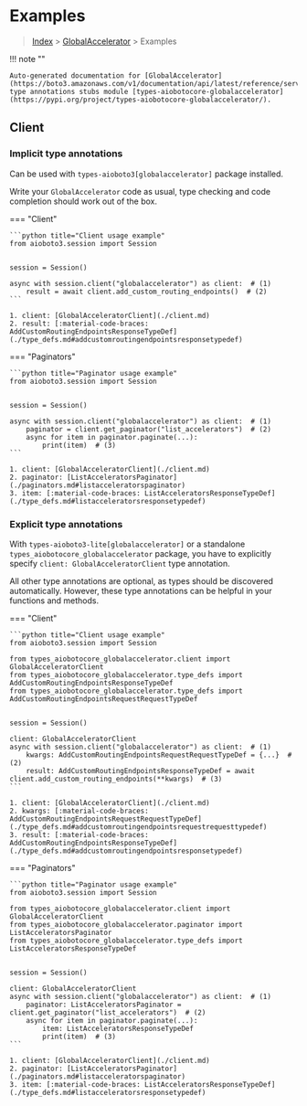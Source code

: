 # Examples

> [Index](../README.md) > [GlobalAccelerator](./README.md) > Examples

!!! note ""

    Auto-generated documentation for [GlobalAccelerator](https://boto3.amazonaws.com/v1/documentation/api/latest/reference/services/globalaccelerator.html#GlobalAccelerator)
    type annotations stubs module [types-aiobotocore-globalaccelerator](https://pypi.org/project/types-aiobotocore-globalaccelerator/).

## Client

### Implicit type annotations

Can be used with `types-aioboto3[globalaccelerator]` package installed.

Write your `GlobalAccelerator` code as usual,
type checking and code completion should work out of the box.



=== "Client"

    ```python title="Client usage example"
    from aioboto3.session import Session


    session = Session()

    async with session.client("globalaccelerator") as client:  # (1)
        result = await client.add_custom_routing_endpoints()  # (2)
    ```

    1. client: [GlobalAcceleratorClient](./client.md)
    2. result: [:material-code-braces: AddCustomRoutingEndpointsResponseTypeDef](./type_defs.md#addcustomroutingendpointsresponsetypedef) 



=== "Paginators"

    ```python title="Paginator usage example"
    from aioboto3.session import Session


    session = Session()

    async with session.client("globalaccelerator") as client:  # (1)
        paginator = client.get_paginator("list_accelerators")  # (2)
        async for item in paginator.paginate(...):
            print(item)  # (3)
    ```

    1. client: [GlobalAcceleratorClient](./client.md)
    2. paginator: [ListAcceleratorsPaginator](./paginators.md#listacceleratorspaginator)
    3. item: [:material-code-braces: ListAcceleratorsResponseTypeDef](./type_defs.md#listacceleratorsresponsetypedef) 




### Explicit type annotations

With `types-aioboto3-lite[globalaccelerator]`
or a standalone `types_aiobotocore_globalaccelerator` package, you have to explicitly specify
`client: GlobalAcceleratorClient` type annotation.

All other type annotations are optional, as types should be discovered automatically.
However, these type annotations can be helpful in your functions and methods.


=== "Client"

    ```python title="Client usage example"
    from aioboto3.session import Session

    from types_aiobotocore_globalaccelerator.client import GlobalAcceleratorClient
    from types_aiobotocore_globalaccelerator.type_defs import AddCustomRoutingEndpointsResponseTypeDef
    from types_aiobotocore_globalaccelerator.type_defs import AddCustomRoutingEndpointsRequestRequestTypeDef


    session = Session()

    client: GlobalAcceleratorClient
    async with session.client("globalaccelerator") as client:  # (1)
        kwargs: AddCustomRoutingEndpointsRequestRequestTypeDef = {...}  # (2)
        result: AddCustomRoutingEndpointsResponseTypeDef = await client.add_custom_routing_endpoints(**kwargs)  # (3)
    ```

    1. client: [GlobalAcceleratorClient](./client.md)
    2. kwargs: [:material-code-braces: AddCustomRoutingEndpointsRequestRequestTypeDef](./type_defs.md#addcustomroutingendpointsrequestrequesttypedef) 
    3. result: [:material-code-braces: AddCustomRoutingEndpointsResponseTypeDef](./type_defs.md#addcustomroutingendpointsresponsetypedef) 



=== "Paginators"

    ```python title="Paginator usage example"
    from aioboto3.session import Session

    from types_aiobotocore_globalaccelerator.client import GlobalAcceleratorClient
    from types_aiobotocore_globalaccelerator.paginator import ListAcceleratorsPaginator
    from types_aiobotocore_globalaccelerator.type_defs import ListAcceleratorsResponseTypeDef


    session = Session()

    client: GlobalAcceleratorClient
    async with session.client("globalaccelerator") as client:  # (1)
        paginator: ListAcceleratorsPaginator = client.get_paginator("list_accelerators")  # (2)
        async for item in paginator.paginate(...):
            item: ListAcceleratorsResponseTypeDef
            print(item)  # (3)
    ```

    1. client: [GlobalAcceleratorClient](./client.md)
    2. paginator: [ListAcceleratorsPaginator](./paginators.md#listacceleratorspaginator)
    3. item: [:material-code-braces: ListAcceleratorsResponseTypeDef](./type_defs.md#listacceleratorsresponsetypedef) 




